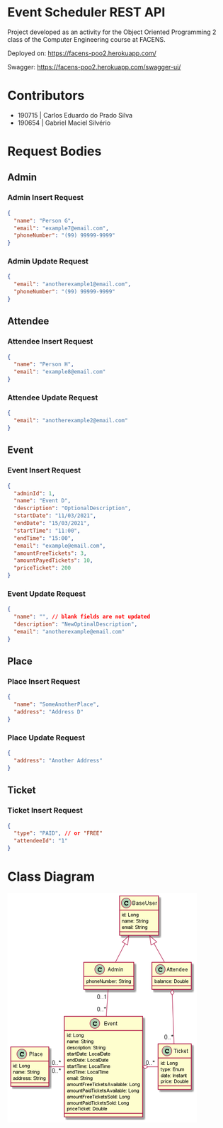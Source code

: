 # Event Scheduler REST API

Project developed as an activity for the Object Oriented Programming 2 class of the Computer Engineering course at FACENS.

Deployed on: https://facens-poo2.herokuapp.com/

Swagger: https://facens-poo2.herokuapp.com/swagger-ui/

# Contributors

- 190715 | Carlos Eduardo do Prado Silva
- 190654 | Gabriel Maciel Silvério

# Request Bodies

## Admin

### Admin Insert Request

```json
{
  "name": "Person G",
  "email": "example7@email.com",
  "phoneNumber": "(99) 99999-9999"
}
```

### Admin Update Request

```json
{
  "email": "anotherexample1@email.com",
  "phoneNumber": "(99) 99999-9999"
}
```

## Attendee

### Attendee Insert Request

```json
{
  "name": "Person H",
  "email": "example8@email.com"
}
```

### Attendee Update Request

```json
{
  "email": "anotherexample2@email.com"
}
```

## Event

### Event Insert Request

```json
{
  "adminId": 1,
  "name": "Event D",
  "description": "OptionalDescription",
  "startDate": "11/03/2021",
  "endDate": "15/03/2021",
  "startTime": "11:00",
  "endTime": "15:00",
  "email": "example@email.com",
  "amountFreeTickets": 3,
  "amountPayedTickets": 10,
  "priceTicket": 200
}
```

### Event Update Request

```json
{
  "name": "", // blank fields are not updated
  "description": "NewOptinalDescription",
  "email": "anotherexample@email.com"
}
```

## Place

### Place Insert Request

```json
{
  "name": "SomeAnotherPlace",
  "address": "Address D"
}
```

### Place Update Request
```json
{
  "address": "Another Address"
}
```

## Ticket

### Ticket Insert Request
```json
{
  "type": "PAID", // or "FREE"
  "attendeeId": "1"
}

```

# Class Diagram

<img alt="Class Diagram Image" src="docs/diagrams/out/architecture_overview/architecture_overview.png">

